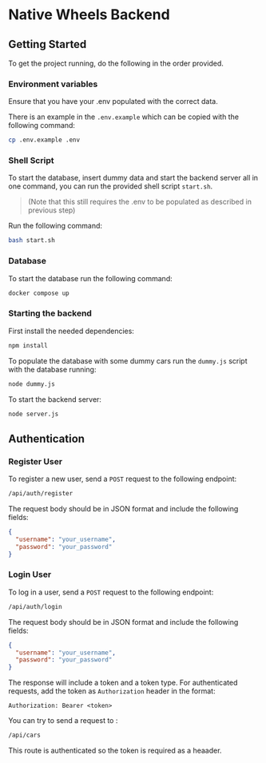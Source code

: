 # Native Wheels Backend

## Getting Started

To get the project running, do the following in the order provided.

### Environment variables

Ensure that you have your .env populated with the correct data.

There is an example in the `.env.example` which can be copied with the following command:

```bash
cp .env.example .env
```

### Shell Script

To start the database, insert dummy data and start the backend server all in one command, you can run the provided shell script `start.sh`.

> (Note that this still requires the .env to be populated as described in previous step)

Run the following command:

```bash
bash start.sh
```

### Database

To start the database run the following command:

```bash
docker compose up
```

### Starting the backend

First install the needed dependencies:

```bash
npm install
```

To populate the database with some dummy cars run the `dummy.js` script with the database running:

```bash
node dummy.js
```

To start the backend server:

```bash
node server.js
```

## Authentication

### Register User

To register a new user, send a `POST` request to the following endpoint:

```bash
/api/auth/register
```

The request body should be in JSON format and include the following fields:

```json
{
  "username": "your_username",
  "password": "your_password"
}
```

### Login User

To log in a user, send a `POST` request to the following endpoint:

```bash
/api/auth/login
```

The request body should be in JSON format and include the following fields:

```json
{
  "username": "your_username",
  "password": "your_password"
}
```

The response will include a token and a token type. For authenticated requests, add the token as `Authorization` header in the format:

```
Authorization: Bearer <token>
```

You can try to send a request to :

```bash
/api/cars
```

This route is authenticated so the token is required as a heaader.

